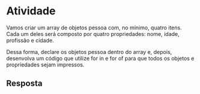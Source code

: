 # Atividade

Vamos criar um array de objetos pessoa com, no mínimo, quatro itens. Cada um deles será composto por quatro propriedades: nome,
idade, profissão e cidade.

Dessa forma, declare os objetos pessoa dentro do array e, depois, desenvolva um código que utilize for in e for of para que todos os
objetos e propriedades sejam impressos.

## Resposta
